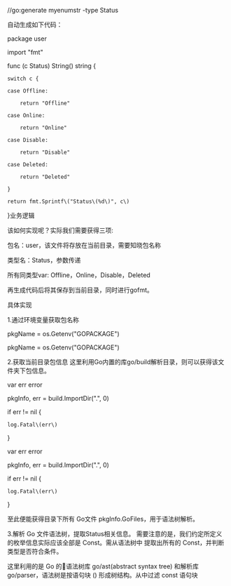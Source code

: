 //go:generate  myenumstr -type Status

自动生成如下代码：

package user

import "fmt"

func \(c Status\) String\(\) string {

```
switch c {

case Offline:

    return "Offline"

case Online:

    return "Online"

case Disable:

    return "Disable"

case Deleted:

    return "Deleted"

}

return fmt.Sprintf\("Status\(%d\)", c\)
```

}业务逻辑

该如何实现呢？实际我们需要获得三项:

包名：user，该文件将存放在当前目录，需要知晓包名称

类型名：Status，参数传递

所有同类型var: Offline，Online，Disable，Deleted

再生成代码后将其保存到当前目录，同时进行gofmt。

具体实现

1.通过环境变量获取包名称

pkgName = os.Getenv\("GOPACKAGE"\)

pkgName = os.Getenv\("GOPACKAGE"\)

2.获取当前目录包信息 这里利用Go内置的库go/build解析目录，则可以获得该文件夹下包信息。

var err error

pkgInfo, err = build.ImportDir\(".", 0\)

if err != nil {

```
log.Fatal\(err\)
```

}

var err error

pkgInfo, err = build.ImportDir\(".", 0\)

if err != nil {

```
log.Fatal\(err\)
```

}

至此便能获得目录下所有 Go文件 pkgInfo.GoFiles，用于语法树解析。

3.解析 Go 文件语法树，提取Status相关信息。 需要注意的是，我们约定所定义的枚举信息实际应该全部是 Const。需从语法树中 提取出所有的 Const，并判断类型是否符合条件。

这里利用的是 Go 的语法树库 go/ast\(abstract syntax tree\) 和解析库 go/parser，语法树是按语句块 \(\) 形成树结构。从中过滤 const 语句块

